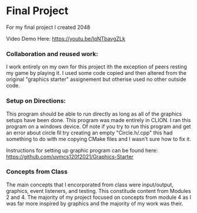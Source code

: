 # Final Project

For my final project I created 2048

Video Demo Here: https://youtu.be/lqNTbavgZLk

### Collaboration and reused work:
I work entirely on my own for this project ith the exception of peers resting my game by playing it. I used some code copied and then altered from the original "graphics starter" assignement but otherise used no other outside code. 

### Setup on Directions:
This program should be able to run directly as long as all of the graphics setups have been done. This program was made entirely in CLION. I ran this program on a windows device. Of note if you try to run this program and get an error about circle fil try creating an empty "Circle.h/.cpp" this had something to do with me copying CMake files and I wasn't sure how to fix it. 

Instructions for setting up graphic program can be found here: https://github.com/uvmcs120f2021/Graphics-Starter 
### Concepts from Class
The main concepts that I encorporated from class were input/output, graphics, event listeners, and testing. This constitude content from Modules 2 and 4. The majority of my project focused on concepts from module 4 as I was far more inspired by graphics and the majority of my work was their.
